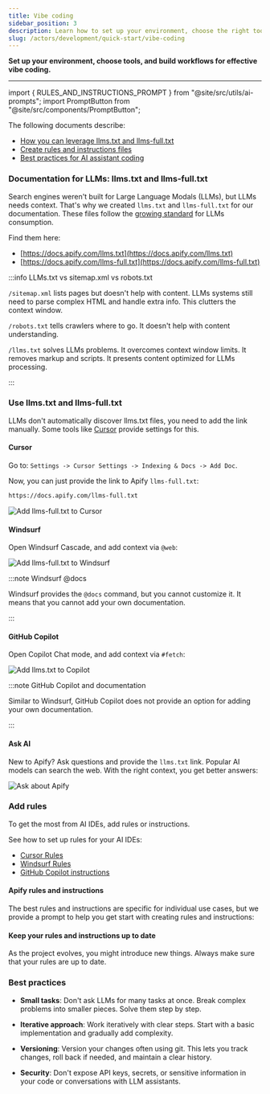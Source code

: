 ```yaml
---
title: Vibe coding
sidebar_position: 3
description: Learn how to set up your environment, choose the right tools, and establish workflows for effective vibe coding
slug: /actors/development/quick-start/vibe-coding
---
```


**Set up your environment, choose tools, and build workflows for effective vibe coding.**

---

import { RULES_AND_INSTRUCTIONS_PROMPT } from "@site/src/utils/ai-prompts";
import PromptButton from "@site/src/components/PromptButton";

The following documents describe:

- [How you can leverage llms.txt and llms-full.txt](#use-llmstxt-and-llms-fulltxt)
- [Create rules and instructions files](#add-rules)
- [Best practices for AI assistant coding](#best-practices)

### Documentation for LLMs: llms.txt and llms-full.txt

Search engines weren't built for Large Language Modals (LLMs), but LLMs needs context. That's why we created `llms.txt` and `llms-full.txt` for our documentation. These files follow the [growing standard](https://llmstxt.org/) for LLMs consumption.

Find them here:

- [https://docs.apify.com/llms.txt](https://docs.apify.com/llms.txt)
- [https://docs.apify.com/llms-full.txt](https://docs.apify.com/llms-full.txt)

:::info LLMs.txt vs sitemap.xml vs robots.txt

`/sitemap.xml` lists pages but doesn't help with content. LLMs systems still need to parse complex HTML and handle extra info. This clutters the context window.

`/robots.txt` tells crawlers where to go. It doesn't help with content understanding.

`/llms.txt` solves LLMs problems. It overcomes context window limits. It removes markup and scripts. It presents content optimized for LLMs processing.

:::

### Use llms.txt and llms-full.txt

LLMs don't automatically discover llms.txt files, you need to add the link manually. Some tools like [Cursor](https://www.cursor.com/) provide settings for this.

#### Cursor

Go to: `Settings -> Cursor Settings -> Indexing & Docs -> Add Doc`.

Now, you can just provide the link to Apify `llms-full.txt`:

```markdown
https://docs.apify.com/llms-full.txt
```

![Add llms-full.txt to Cursor](./images/cursor.png)

#### Windsurf

Open Windsurf Cascade, and add context via `@web`:

![Add llms-full.txt to Windsurf](./images/windsurf.png)

:::note Windsurf @docs

Windsurf provides the `@docs` command, but you cannot customize it. It means that you cannot add your own documentation.

:::

#### GitHub Copilot

Open Copilot Chat mode, and add context via `#fetch`:

![Add llms.txt to Copilot](./images/github-copilot.png)

:::note GitHub Copilot and documentation

Similar to Windsurf, GitHub Copilot does not provide an option for adding your own documentation.

:::

#### Ask AI

New to Apify? Ask questions and provide the `llms.txt` link. Popular AI models can search the web. With the right context, you get better answers:

![Ask about Apify](./images/claude.png)

### Add rules

To get the most from AI IDEs, add rules or instructions.

See how to set up rules for your AI IDEs:

- [Cursor Rules](https://docs.cursor.com/en/context/rules)
- [Windsurf Rules](https://docs.windsurf.com/windsurf/cascade/memories#rules)
- [GitHub Copilot instructions](https://docs.github.com/en/copilot/how-tos/configure-custom-instructions/add-repository-instructions)

#### Apify rules and instructions

The best rules and instructions are specific for individual use cases, but we provide a prompt to help you get start with creating rules and instructions:

<PromptButton prompt={RULES_AND_INSTRUCTIONS_PROMPT}/>

#### Keep your rules and instructions up to date

As the project evolves, you might introduce new things. Always make sure that your rules are up to date.


### Best practices

- **Small tasks**: Don't ask LLMs for many tasks at once. Break complex problems into smaller pieces. Solve them step by step.

- **Iterative approach**: Work iteratively with clear steps. Start with a basic implementation and gradually add complexity.

- **Versioning**: Version your changes often using git. This lets you track changes, roll back if needed, and maintain a clear history.

- **Security**: Don't expose API keys, secrets, or sensitive information in your code or conversations with LLM assistants.
